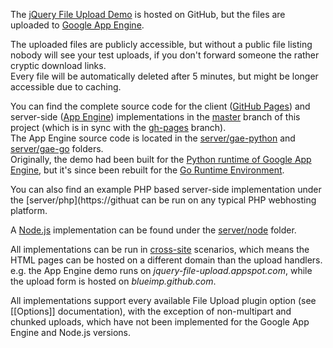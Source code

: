 The [jQuery File Upload Demo](http://blueimp.github.com/jQuery-File-Upload/) is hosted on GitHub, but the files are uploaded to [Google App Engine](http://code.google.com/appengine/).

The uploaded files are publicly accessible, but without a public file listing nobody will see your test uploads, if you don't forward someone the rather cryptic download links.  
Every file will be automatically deleted after 5 minutes, but might be longer accessible due to caching.

You can find the complete source code for the client ([GitHub Pages](http://pages.github.com/)) and server-side ([App Engine](http://code.google.com/appengine/)) implementations in the [master](https://github.com/blueimp/jQuery-File-Upload/tree/master) branch of this project (which is in sync with the [gh-pages](https://github.com/blueimp/jQuery-File-Upload/tree/gh-pages) branch).  
The App Engine source code is located in the [server/gae-python](https://github.com/blueimp/jQuery-File-Upload/tree/master/server/gae-python) and [server/gae-go](https://github.com/blueimp/jQuery-File-Upload/tree/master/server/gae-go) folders.  
Originally, the demo had been built for the [Python runtime of Google App Engine](http://code.google.com/appengine/docs/python/), but it's since been rebuilt for the [Go Runtime Environment](http://code.google.com/appengine/docs/go/).

You can also find an example PHP based server-side implementation under the [server/php](https://githuat can be run on any typical PHP webhosting platform.

A [Node.js](http://nodejs.org/) implementation can be found under the [server/node](https://github.com/blueimp/jQuery-File-Upload/tree/master/server/node) folder.

All implementations can be run in [cross-site](https://github.com/blueimp/jQuery-File-Upload/wiki/Cross-domain-uploads) scenarios, which means the HTML pages can be hosted on a different domain than the upload handlers.  
e.g. the App Engine demo runs on *jquery-file-upload.appspot.com*, while the upload form is hosted on *blueimp.github.com*.

All implementations support every available File Upload plugin option (see [[Options]] documentation), with the exception of non-multipart and chunked uploads, which have not been implemented for the Google App Engine and Node.js versions.